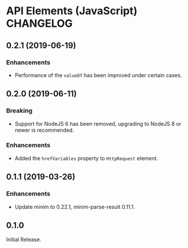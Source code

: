 # API Elements (JavaScript) CHANGELOG

## 0.2.1 (2019-06-19)

### Enhancements

- Performance of the `valueOf` has been improved under certain cases.

## 0.2.0 (2019-06-11)

### Breaking

- Support for NodeJS 6 has been removed, upgrading to NodeJS 8 or newer is
  recommended.

### Enhancements

- Added the `hrefVariables` property to `HttpRequest` element.

## 0.1.1 (2019-03-26)

### Enhancements

- Update minim to 0.22.1, minim-parse-result 0.11.1.

## 0.1.0

Initial Release.
